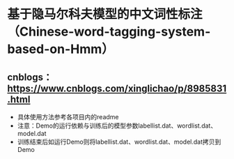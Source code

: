# 基于隐马尔科夫模型的中文词性标注（Chinese-word-tagging-system-based-on-Hmm）  
## cnblogs：https://www.cnblogs.com/xinglichao/p/8985831.html  
* 具体使用方法参考各项目内的readme  
* 注意：Demo的运行依赖与训练后的模型参数labellist.dat、wordlist.dat、model.dat  
* 训练结束后如运行Demo则将labellist.dat、wordlist.dat、model.dat拷贝到Demo  

